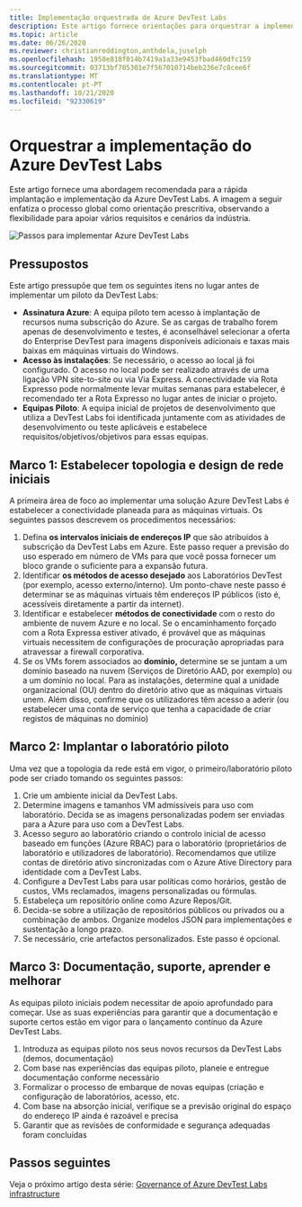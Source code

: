 ```yaml
---
title: Implementação orquestrada de Azure DevTest Labs
description: Este artigo fornece orientações para orquestrar a implementação da Azure DevTest Labs na sua organização.
ms.topic: article
ms.date: 06/26/2020
ms.reviewer: christianreddington,anthdela,juselph
ms.openlocfilehash: 1958e818f014b7419a1a33e9453fbad460dfc159
ms.sourcegitcommit: 03713bf705301e7f567010714beb236e7c8cee6f
ms.translationtype: MT
ms.contentlocale: pt-PT
ms.lasthandoff: 10/21/2020
ms.locfileid: "92330619"
---
```

# <a name="orchestrate-the-implementation-of-azure-devtest-labs"></a>Orquestrar a implementação do Azure DevTest Labs
Este artigo fornece uma abordagem recomendada para a rápida implantação e implementação da Azure DevTest Labs. A imagem a seguir enfatiza o processo global como orientação prescritiva, observando a flexibilidade para apoiar vários requisitos e cenários da indústria.

![Passos para implementar Azure DevTest Labs](./media/devtest-lab-guidance-orchestrate-implementation/implementation-steps.png)

## <a name="assumptions"></a>Pressupostos
Este artigo pressupõe que tem os seguintes itens no lugar antes de implementar um piloto da DevTest Labs:

- **Assinatura Azure**: A equipa piloto tem acesso à implantação de recursos numa subscrição do Azure. Se as cargas de trabalho forem apenas de desenvolvimento e testes, é aconselhável selecionar a oferta do Enterprise DevTest para imagens disponíveis adicionais e taxas mais baixas em máquinas virtuais do Windows.
- **Acesso às instalações**: Se necessário, o acesso ao local já foi configurado. O acesso no local pode ser realizado através de uma ligação VPN site-to-site ou via Via Express. A conectividade via Rota Expresso pode normalmente levar muitas semanas para estabelecer, é recomendado ter a Rota Expresso no lugar antes de iniciar o projeto.
- **Equipas Piloto**: A equipa inicial de projetos de desenvolvimento que utiliza a DevTest Labs foi identificada juntamente com as atividades de desenvolvimento ou teste aplicáveis e estabelece requisitos/objetivos/objetivos para essas equipas.

## <a name="milestone-1-establish-initial-network-topology-and-design"></a>Marco 1: Estabelecer topologia e design de rede iniciais
A primeira área de foco ao implementar uma solução Azure DevTest Labs é estabelecer a conectividade planeada para as máquinas virtuais. Os seguintes passos descrevem os procedimentos necessários:

1. Defina **os intervalos iniciais de endereços IP** que são atribuídos à subscrição da DevTest Labs em Azure. Este passo requer a previsão do uso esperado em número de VMs para que você possa fornecer um bloco grande o suficiente para a expansão futura.
2. Identificar **os métodos de acesso desejado** aos Laboratórios DevTest (por exemplo, acesso externo/interno). Um ponto-chave neste passo é determinar se as máquinas virtuais têm endereços IP públicos (isto é, acessíveis diretamente a partir da internet).
3. Identificar e estabelecer **métodos de conectividade** com o resto do ambiente de nuvem Azure e no local. Se o encaminhamento forçado com a Rota Expressa estiver ativado, é provável que as máquinas virtuais necessitem de configurações de procuração apropriadas para atravessar a firewall corporativa.
4. Se os VMs forem associados ao **domínio,** determine se se juntam a um domínio baseado na nuvem (Serviços de Diretório AAD, por exemplo) ou a um domínio no local. Para as instalações, determine qual a unidade organizacional (OU) dentro do diretório ativo que as máquinas virtuais unem. Além disso, confirme que os utilizadores têm acesso a aderir (ou estabelecer uma conta de serviço que tenha a capacidade de criar registos de máquinas no domínio)

## <a name="milestone-2-deploy-the-pilot-lab"></a>Marco 2: Implantar o laboratório piloto
Uma vez que a topologia da rede está em vigor, o primeiro/laboratório piloto pode ser criado tomando os seguintes passos:

1. Crie um ambiente inicial da DevTest Labs.
2. Determine imagens e tamanhos VM admissíveis para uso com laboratório. Decida se as imagens personalizadas podem ser enviadas para a Azure para uso com a DevTest Labs.
3. Acesso seguro ao laboratório criando o controlo inicial de acesso baseado em funções (Azure RBAC) para o laboratório (proprietários de laboratório e utilizadores de laboratório). Recomendamos que utilize contas de diretório ativo sincronizadas com o Azure Ative Directory para identidade com a DevTest Labs.
4. Configure a DevTest Labs para usar políticas como horários, gestão de custos, VMs reclamados, imagens personalizadas ou fórmulas.
5. Estabeleça um repositório online como Azure Repos/Git.
6. Decida-se sobre a utilização de repositórios públicos ou privados ou a combinação de ambos. Organize modelos JSON para implementações e sustentação a longo prazo.
7. Se necessário, crie artefactos personalizados. Este passo é opcional. 

## <a name="milestone-3-documentation-support-learn-and-improve"></a>Marco 3: Documentação, suporte, aprender e melhorar
As equipas piloto iniciais podem necessitar de apoio aprofundado para começar. Use as suas experiências para garantir que a documentação e suporte certos estão em vigor para o lançamento contínuo da Azure DevTest Labs.

1. Introduza as equipas piloto nos seus novos recursos da DevTest Labs (demos, documentação)
2. Com base nas experiências das equipas piloto, planeie e entregue documentação conforme necessário
3. Formalizar o processo de embarque de novas equipas (criação e configuração de laboratórios, acesso, etc.
4. Com base na absorção inicial, verifique se a previsão original do espaço do endereço IP ainda é razoável e precisa
5. Garantir que as revisões de conformidade e segurança adequadas foram concluídas

## <a name="next-steps"></a>Passos seguintes
Veja o próximo artigo desta série: [Governance of Azure DevTest Labs infrastructure](devtest-lab-guidance-governance-resources.md)
